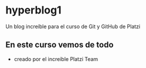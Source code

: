 # hyperblog1
Un blog increíble para el curso de Git y GitHub de Platzi 


## En este curso vemos de todo
 * creado por el increible Platzi Team
